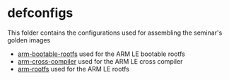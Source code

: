 # defconfigs

This folder contains the configurations used for assembling the seminar's golden images

- [arm-bootable-rootfs](./arm-bootable-rootfs) used for the ARM LE bootable rootfs
- [arm-cross-compiler](./arm-cross-compiler) used for the ARM LE cross compiler
- [arm-rootfs](./arm-rootfs) used for the ARM LE rootfs
